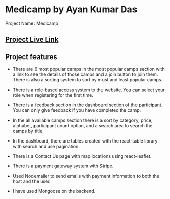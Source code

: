 # Medicamp by Ayan Kumar Das

Project Name: Medicamp

## [ Project Live Link](https://medicamp-1eede.web.app/)

## Project features

- There are 6 most popular camps in the most popular camps section with a link to see the details of those camps and a join button to join them. There is also a sorting system to sort by most and least popular camps.

- There is a role-based access system to the website. You can select your role when registering for the first time.

- There is a feedback section in the dashboard section of the participant. You can only give feedback if you have completed the camp.

- In the all available camps section there is a sort by category, price, alphabet, participant count option, and a search area to search the camps by title.

- In the dashboard, there are tables created with the react-table library with search and use pagination.

- There is a Contact Us page with map locations using react-leaflet.

- There is a payment gateway system with Stripe.

- Used Nodemailer to send emails with payment information to both the host and the user.
- I have used Mongoose on the backend.
